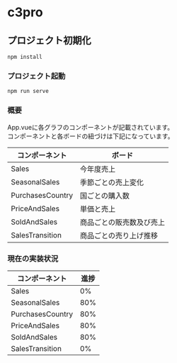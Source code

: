# c3pro

## プロジェクト初期化
```
npm install
```

### プロジェクト起動
```
npm run serve
```

### 概要
App.vueに各グラフのコンポーネントが記載されています。  
コンポーネントと各ボードの紐づけは下記になっています。  

|  コンポーネント  |  ボード  |
| ---- | ---- |
|  Sales  |  今年度売上  |
|  SeasonalSales  |  季節ごとの売上変化  |
|  PurchasesCountry  |  国ごとの購入数  |
|  PriceAndSales  |  単価と売上  |
|  SoldAndSales  |  商品ごとの販売数及び売上  |
|  SalesTransition  |  商品ごとの売り上げ推移  |

### 現在の実装状況
|  コンポーネント  |  進捗  |
| ---- | ---- |
|  Sales  |  0%  |
|  SeasonalSales  |  80%  |
|  PurchasesCountry  |  80%  |
|  PriceAndSales  |  80%  |
|  SoldAndSales  |  80%  |
|  SalesTransition  |  0%  |